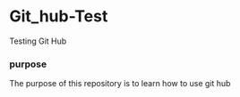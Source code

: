 # Git_hub-Test
Testing Git Hub 
### purpose

The purpose of this repository is to learn how to use git hub